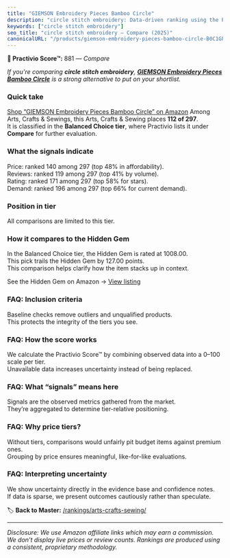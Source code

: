 ```yaml
---
title: "GIEMSON Embroidery Pieces Bamboo Circle"
description: "circle stitch embroidery: Data-driven ranking using the Practivio Score™. Positioned by quality, value, demand, findability, momentum."
keywords: ["circle stitch embroidery"]
seo_title: "circle stitch embroidery — Compare (2025)"
canonicalURL: "/products/giemson-embroidery-pieces-bamboo-circle-B0C1GPVBL7/"
---
```


**🛒 Practivio Score™:** 881 — _Compare_


*If you're comparing **circle stitch embroidery**, **[GIEMSON Embroidery Pieces Bamboo Circle](https://www.amazon.com/dp/B0C1GPVBL7?tag=practivio-20)** is a strong alternative to put on your shortlist.*
### Quick take
[Shop “GIEMSON Embroidery Pieces Bamboo Circle” on Amazon](https://www.amazon.com/dp/B0C1GPVBL7?tag=practivio-20)
Among Arts, Crafts & Sewings, this Arts, Crafts & Sewing places **112 of 297**.  
It is classified in the **Balanced Choice tier**, where Practivio lists it under **Compare** for further evaluation.

### What the signals indicate
Price: ranked 140 among 297 (top 48% in affordability).  
Reviews: ranked 119 among 297 (top 41% by volume).  
Rating: ranked 171 among 297 (top 58% for stars).  
Demand: ranked 196 among 297 (top 66% for current demand).

### Position in tier
All comparisons are limited to this tier.

### How it compares to the Hidden Gem
In the Balanced Choice tier, the Hidden Gem is rated at 1008.00.  
This pick trails the Hidden Gem by 127.00 points.  
This comparison helps clarify how the item stacks up in context.  

See the Hidden Gem on Amazon → [View listing](https://www.amazon.com/dp/B09XR2LHHL?tag=practivio-20)

### FAQ: Inclusion criteria
Baseline checks remove outliers and unqualified products.  
This protects the integrity of the tiers you see.

### FAQ: How the score works
We calculate the Practivio Score™ by combining observed data into a 0–100 scale per tier.  
Unavailable data increases uncertainty instead of being replaced.

### FAQ: What “signals” means here
Signals are the observed metrics gathered from the market.  
They’re aggregated to determine tier-relative positioning.

### FAQ: Why price tiers?
Without tiers, comparisons would unfairly pit budget items against premium ones.  
Grouping by price ensures meaningful, like-for-like evaluations.

### FAQ: Interpreting uncertainty
We show uncertainty directly in the evidence base and confidence notes.  
If data is sparse, we present outcomes cautiously rather than speculate.

<!-- Missing template for Compare/CompareWithinPriceClass -->


🏷️ **Back to Master:** [/rankings/arts-crafts-sewing/](/rankings/arts-crafts-sewing/)

---
_Disclosure: We use Amazon affiliate links which may earn a commission. We don’t display live prices or review counts. Rankings are produced using a consistent, proprietary methodology._
